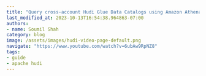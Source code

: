 ```yaml
---
title: "Query cross-account Hudi Glue Data Catalogs using Amazon Athena"
last_modified_at: 2023-10-13T16:54:38.964863-07:00
authors:
- name: Soumil Shah
category: blog
image: /assets/images/hudi-video-page-default.png
navigate: "https://www.youtube.com/watch?v=6ubAw9RpNZ8"
tags:
- guide
- apache hudi
---
```


